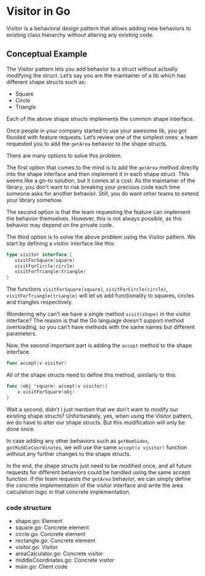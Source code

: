 # Visitor in Go
Visitor is a behavioral design pattern that allows adding new behaviors to existing class hierarchy without altering any existing code.

## Conceptual Example
The Visitor pattern lets you add behavior to a struct without actually modifying the struct. Let’s say you are the maintainer of a lib which has different shape structs such as:

* Square
* Circle
* Triangle

Each of the above shape structs implements the common shape interface.

Once people in your company started to use your awesome lib, you got flooded with feature requests. Let’s review one of the simplest ones: a team requested you to add the `getArea` behavior to the shape structs.

There are many options to solve this problem.

The first option that comes to the mind is to add the `getArea` method directly into the shape interface and then implement it in each shape struct. This seems like a go-to solution, but it comes at a cost. As the maintainer of the library, you don’t want to risk breaking your precious code each time someone asks for another behavior. Still, you do want other teams to extend your library somehow.

The second option is that the team requesting the feature can implement the behavior themselves. However, this is not always possible, as this behavior may depend on the private code.

The third option is to solve the above problem using the Visitor pattern. We start by defining a visitor interface like this:

```go
type visitor interface {
   visitForSquare(square)
   visitForCircle(circle)
   visitForTriangle(triangle)
}
```

The functions `visitForSquare(square)`, `visitForCircle(circle)`, `visitForTriangle(triangle)` will let us add functionality to squares, circles and triangles respectively.

Wondering why can’t we have a single method `visit(shape)` in the visitor interface? The reason is that the Go language doesn’t support method overloading, so you can’t have methods with the same names but different parameters.

Now, the second important part is adding the `accept` method to the shape interface.

```go
func accept(v visitor)
```

All of the shape structs need to define this method, similarly to this:

```go
func (obj *square) accept(v visitor){
    v.visitForSquare(obj)
}
```

Wait a second, didn’t I just mention that we don’t want to modify our existing shape structs? Unfortunately, yes, when using the Visitor pattern, we do have to alter our shape structs. But this modification will only be done once.

In case adding any other behaviors such as `getNumSides`, `getMiddleCoordinates`, we will use the same `accept(v visitor)` function without any further changes to the shape structs.

In the end, the shape structs just need to be modified once, and all future requests for different behaviors could be handled using the same accept function. If the team requests the `getArea` behavior, we can simply define the concrete implementation of the visitor interface and write the area calculation logic in that concrete implementation.

### code structure
* shape.go: Element
* square.go: Concrete element
* circle.go: Concrete element
* rectangle.go: Concrete element
* visitor.go: Visitor
* areaCalculator.go: Concrete visitor
* middleCoordinates.go: Concrete visitor
* main.go: Client code
